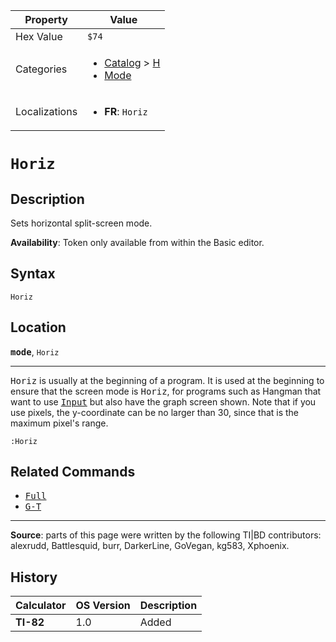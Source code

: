 | Property      | Value |
|---------------|-------|
| Hex Value     | `$74`|
| Categories    | <ul><li>[Catalog](<../categories/Catalog.md>) > [H](<../categories/Catalog.md#H>)</li><li>[Mode](<../categories/Mode.md>)</li></ul> |
| Localizations | <ul><li><b>FR</b>: `Horiz`</li></ul> |

# `Horiz`

## Description
Sets horizontal split-screen mode.


<b>Availability</b>: Token only available from within the Basic editor.

## Syntax
`Horiz`

## Location
<tt><kbd><b>mode</b></kbd></tt>, `Horiz`
<hr>

<tt>Horiz</tt> is usually at the beginning of a program. It is used at the beginning to ensure that the screen mode is <tt>Horiz</tt>, for programs such as Hangman that want to use <tt><a href="Input.md">Input</a></tt> but also have the graph screen shown. Note that if you use pixels, the y-coordinate can be no larger than 30, since that is the maximum pixel's range.

```ti-basic
:Horiz
```

## Related Commands

*   <tt><a href="Full.md">Full</a></tt>
*   <tt><a href="G-T.md">G-T</a></tt>

* * *

**Source**: parts of this page were written by the following TI|BD contributors: alexrudd, Battlesquid, burr, DarkerLine, GoVegan, kg583, Xphoenix.

## History
| Calculator | OS Version | Description |
|------------|------------|-------------|
| <b>TI-82</b> | 1.0 | Added |



